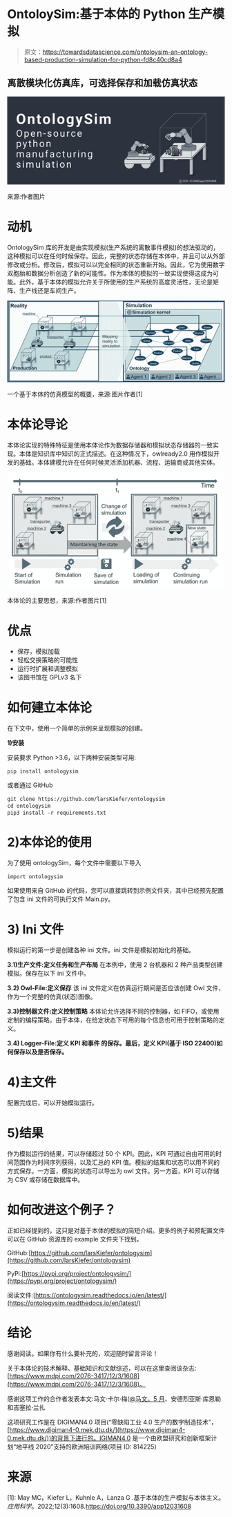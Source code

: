# OntoloySim:基于本体的 Python 生产模拟

> 原文：<https://towardsdatascience.com/ontoloysim-an-ontology-based-production-simulation-for-python-fd8c40cd8a4>

## **离散模块化仿真库，可选择保存和加载仿真状态**

![](img/9bfb1dda3cdfc282f248d032870242b7.png)

来源:作者图片

# **动机**

OntologySim 库的开发是由实现模拟(生产系统的离散事件模拟)的想法驱动的，这种模拟可以在任何时候保存。因此，完整的状态存储在本体中，并且可以从外部修改或分析。修改后，模拟可以以完全相同的状态重新开始。因此，它为使用数字双胞胎和数据分析创造了新的可能性。作为本体的模拟的一致实现使得这成为可能。此外，基于本体的模拟允许关于所使用的生产系统的高度灵活性，无论是矩阵、生产线还是车间生产。

![](img/8603bc76e616522e3f4a0402f0135270.png)

一个基于本体的仿真模型的概要，来源:图片作者[1]

# **本体论导论**

本体论实现的特殊特征是使用本体论作为数据存储器和模拟状态存储器的一致实现。本体是知识库中知识的正式描述。在这种情况下，owlready2.0 用作模拟开发的基础。本体建模允许在任何时候灵活添加机器、流程、运输商或其他实体。

![](img/0709380cd3c6058bc169b1415c527c7a.png)

本体论的主要思想，来源:作者图片[1]

# **优点**

*   保存，模拟加载
*   轻松交换策略的可能性
*   运行时扩展和调整模拟
*   该图书馆在 GPLv3 名下

# **如何建立本体论**

在下文中，使用一个简单的示例来呈现模拟的创建。

**1)安装**

安装要求 Python >3.6，以下两种安装类型可用:

```
pip install ontologysim
```

或者通过 GitHub

```
git clone https://github.com/larsKiefer/ontologysim
cd ontologysim
pip3 install -r requirements.txt
```

# **2)本体论的使用**

为了使用 ontologySim，每个文件中需要以下导入

```
import ontologysim
```

如果使用来自 GitHub 的代码，您可以直接跳转到示例文件夹，其中已经预先配置了包含 ini 文件的可执行文件 Main.py。

# **3) Ini 文件**

模拟运行的第一步是创建各种 ini 文件。ini 文件是模拟初始化的基础。

**3.1)生产文件:定义任务和生产布局** 在本例中，使用 2 台机器和 2 种产品类型创建模拟。保存在以下 ini 文件中。

**3.2) Owl-File:定义保存** 该 ini 文件定义在仿真运行期间是否应该创建 Owl 文件，作为一个完整的仿真(状态)图像。

**3.3)控制器文件:定义控制策略** 本体论允许选择不同的控制器，如 FIFO，或使用定制的编程策略。由于本体，在给定状态下可用的每个信息也可用于控制策略的定义。

**3.4) Logger-File:定义 KPI 和事件
的保存。最后，定义 KPI(基于 ISO 22400)如何保存以及是否保存。**

# 4)主文件

配置完成后，可以开始模拟运行。

# **5)结果**

作为模拟运行的结果，可以存储超过 50 个 KPI。因此，KPI 可通过自由可用的时间范围作为时间序列获得，以及汇总的 KPI 值。模拟的结果和状态可以用不同的方式保存。一方面，模拟的状态可以导出为 owl 文件。另一方面，KPI 可以存储为 CSV 或存储在数据库中。

# **如何改进这个例子？**

正如已经提到的，这只是对基于本体的模拟的简短介绍。更多的例子和预配置文件可以在 GitHub 资源库的 example 文件夹下找到。

GitHub:[https://github.com/larsKiefer/ontologysim](https://github.com/larsKiefer/ontologysim)

PyPi:[https://pypi.org/project/ontologysim/](https://pypi.org/project/ontologysim/)

阅读文件:[https://ontologysim.readthedocs.io/en/latest/](https://ontologysim.readthedocs.io/en/latest/)

# 结论

感谢阅读。如果你有什么要补充的，欢迎随时留言评论！

关于本体论的技术解释、基础知识和文献综述，可以在这里查阅该杂志:[https://www.mdpi.com/2076-3417/12/3/1608](https://www.mdpi.com/2076-3417/12/3/1608)。

感谢这项工作的合作者发表本文:马文·卡尔·梅([@马文。5 月](https://medium.com/@marvin.may)、安德烈亚斯·库恩勒和吉塞拉·兰扎

这项研究工作是在 DIGIMAN4.0 项目(“零缺陷工业 4.0 生产的数字制造技术”，[https://www.digiman4-0.mek.dtu.dk/](https://www.digiman4-0.mek.dtu.dk/))的背景下进行的。IGIMAN4.0 是一个由欧盟研究和创新框架计划“地平线 2020”支持的欧洲培训网络(项目 ID: 814225)

# 来源

[1]: May MC，Kiefer L，Kuhnle A，Lanza G .基于本体的生产模拟与本体主义。*应用科学*。2022;12(3):1608.https://doi.org/10.3390/app12031608